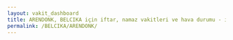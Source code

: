 ```yaml
---
layout: vakit_dashboard
title: ARENDONK, BELCIKA için iftar, namaz vakitleri ve hava durumu - ilçe/eyalet seç
permalink: /BELCIKA/ARENDONK/
---
```


<script type="text/javascript">
  var GLOBAL_COUNTRY = 'BELCIKA';
  var GLOBAL_CITY = 'ARENDONK';
  var GLOBAL_STATE = '';
  var lat = 72;
  var lon = 21;
</script>
